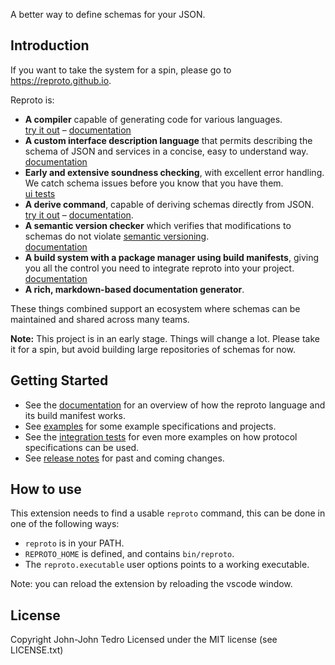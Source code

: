 A better way to define schemas for your JSON.

## Introduction

If you want to take the system for a spin, please go to <https://reproto.github.io>.

Reproto is:

* **A compiler** capable of generating code for various languages.<br />
  [try it out][trycompiler] &ndash; [documentation][langsupport]
* **A custom interface description language** that permits describing the schema of JSON and
  services in a concise, easy to understand way.<br />
  [documentation][idl]
* **Early and extensive soundness checking**, with excellent error handling. We catch schema issues
  before you know that you have them.<br />
  [ui tests][ui-tests]
* **A derive command**, capable of deriving schemas directly from JSON.<br />
  [try it out][tryderive] &ndash; [documentation][derive].
* **A semantic version checker** which verifies that modifications to schemas do not violate
  [semantic versioning].<br />
  [documentation][semver]
* **A build system with a package manager using build manifests**, giving you all the control you
  need to integrate reproto into your project.<br />
  [documentation][build manifests]
* **A rich, markdown-based documentation generator**.<br />

These things combined support an ecosystem where schemas can be maintained and shared across
many teams.

**Note:** This project is in an early stage. Things will change a lot. Please take it for a spin,
but avoid building large repositories of schemas for now.

[idl]: https://github.com/reproto/reproto/tree/master/doc/spec.md
[derive]: https://github.com/reproto/reproto/tree/master/doc/derive.md
[langsupport]: https://github.com/reproto/reproto/tree/master/doc/usage/language-support.md
[semver]: https://github.com/reproto/reproto/tree/master/doc/semck.md
[semantic versioning]: https://semver.org
[central repository]: https://github.com/reproto/reproto-index
[build manifests]: https://github.com/reproto/reproto/tree/master/doc/manifest.md
[stdweb]: https://github.com/koute/stdweb
[trycompiler]: https://reproto.github.io/?input=reproto&output=java&package=example.type
[tryderive]: https://reproto.github.io/?input=json&output=java&package=example.type
[ui-tests]: https://github.com/reproto/reproto/tree/master/it/ui/checks

## Getting Started

* See the [documentation] for an overview of how the reproto language and its build manifest works.
* See [examples] for some example specifications and projects.
* See the [integration tests] for even more examples on how protocol specifications can be used.
* See [release notes] for past and coming changes.

[documentation]: https://github.com/reproto/reproto/tree/master/doc/README.md
[examples]: https://github.com/reproto/reproto/tree/master/examples
[integration tests]: https://github.com/reproto/reproto/tree/master/it
[release notes]: https://github.com/reproto/reproto/tree/master/RELEASES.md

## How to use

This extension needs to find a usable `reproto` command, this can be done in one of the following
ways:

 * `reproto` is in your PATH.
 * `REPROTO_HOME` is defined, and contains `bin/reproto`.
 * The `reproto.executable` user options points to a working executable.

Note: you can reload the extension by reloading the vscode window.

## License

Copyright John-John Tedro
Licensed under the MIT license (see LICENSE.txt)
